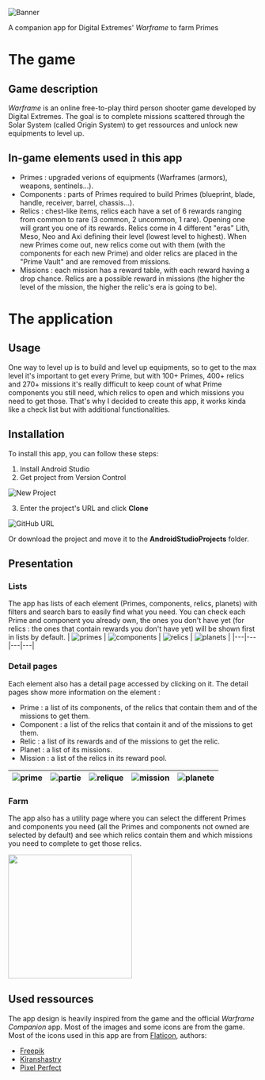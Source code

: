 ![Banner](https://user-images.githubusercontent.com/100712026/156604979-e686e0bd-f968-4a1c-b6aa-9e38d640e97c.png)

A companion app for Digital Extremes' *Warframe* to farm Primes

# The game
## Game description
*Warframe* is an online free-to-play third person shooter game developed by Digital Extremes. The goal is to complete missions scattered through the Solar System (called Origin System) to get ressources and unlock new equipments to level up.

## In-game elements used in this app
- Primes : upgraded verions of equipments (Warframes (armors), weapons, sentinels...).
- Components : parts of Primes required to build Primes (blueprint, blade, handle, receiver, barrel, chassis...).
- Relics : chest-like items, relics each have a set of 6 rewards ranging from common to rare (3 common, 2 uncommon, 1 rare). Opening one will grant you one of its rewards. Relics come in 4 different "eras" Lith, Meso, Neo and Axi defining their level (lowest level to highest). When new Primes come out, new relics come out with them (with the components for each new Prime) and older relics are placed in the "Prime Vault" and are removed from missions.
- Missions : each mission has a reward table, with each reward having a drop chance. Relics are a possible reward in missions (the higher the level of the mission, the higher the relic's era is going to be).

# The application
## Usage
One way to level up is to build and level up equipments, so to get to the max level it's important to get every Prime, but with 100+ Primes, 400+ relics and 270+ missions it's really difficult to keep count of what Prime components you still need, which relics to open and which missions you need to get those. That's why I decided to create this app, it works kinda like a check list but with additional functionalities.

## Installation
To install this app, you can follow these steps:
1. Install Android Studio
2. Get project from Version Control

![New Project](https://user-images.githubusercontent.com/100712026/158078347-996bd4fa-a50c-456d-9acf-60f88b128278.png)

3. Enter the project's URL and click **Clone**

![GitHub URL](https://user-images.githubusercontent.com/100712026/158078354-8d7ac001-3dc4-468d-8a6e-9038c55ea4b7.JPG)

Or download the project and move it to the **AndroidStudioProjects** folder.

## Presentation
### Lists
The app has lists of each element (Primes, components, relics, planets) with filters and search bars to easily find what you need. You can check each Prime and component you already own, the ones you don't have yet (for relics : the ones that contain rewards you don't have yet) will be shown first in lists by default.
| ![primes](https://user-images.githubusercontent.com/100712026/156620297-ab310ea2-c7f1-400d-9439-8a028a667565.jpg) | ![components](https://user-images.githubusercontent.com/100712026/156620224-cd61c9ac-4044-4339-8512-7c384ad9c712.jpg) | ![relics](https://user-images.githubusercontent.com/100712026/156620325-364b96fa-9115-4ef2-b21e-c9b2a76e28fb.jpg) | ![planets](https://user-images.githubusercontent.com/100712026/156620280-97aec7e7-2563-439a-b0a6-60e698b5a357.jpg) |
|---|---|---|---|

### Detail pages
Each element also has a detail page accessed by clicking on it. The detail pages show more information on the element :
- Prime : a list of its components, of the relics that contain them and of the missions to get them.
- Component : a list of the relics that contain it and of the missions to get them.
- Relic : a list of its rewards and of the missions to get the relic.
- Planet : a list of its missions.
- Mission : a list of the relics in its reward pool.

| ![prime](https://user-images.githubusercontent.com/100712026/156624420-5a190b46-a372-4bb1-80cc-7881d7c674cf.jpg) | ![partie](https://user-images.githubusercontent.com/100712026/156624334-eb3c3497-efa6-416a-b915-aff428fc4e55.jpg) | ![relique](https://user-images.githubusercontent.com/100712026/156624450-26cce354-c50b-443f-81e3-84dfe8698f1a.jpg) | ![mission](https://user-images.githubusercontent.com/100712026/156624314-bb40c35c-f909-4c2b-9503-0ec2e3788fb8.jpg) | ![planete](https://user-images.githubusercontent.com/100712026/156624388-6d8700fd-5d9f-42e8-8ed7-c59fde39a551.jpg) |
|---|---|---|---|---|


### Farm
The app also has a utility page where you can select the different Primes and components you need (all the Primes and components not owned are selected by default) and see which relics contain them and which missions you need to complete to get those relics.

<img src="https://user-images.githubusercontent.com/100712026/156622375-b4ef8b5b-36d3-47d4-9970-9a542f126f41.jpg" width="250">

## Used ressources
The app design is heavily inspired from the game and the official *Warframe Companion* app. Most of the images and some icons are from the game.  
Most of the icons used in this app are from [Flaticon](https://flaticon.com), authors:
- [Freepik](https://www.freepik.com)
- [Kiranshastry](https://www.flaticon.com/authors/kiranshastry)
- [Pixel Perfect](https://www.flaticon.com/authors/pixel-perfect)

